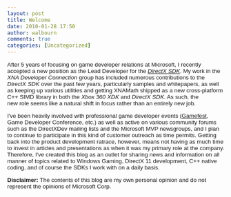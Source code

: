```yaml
---
layout: post
title: Welcome
date: 2010-01-28 17:50
author: walbourn
comments: true
categories: [Uncategorized]
---
```

<P><SPAN style="FONT-FAMILY: 'Arial','sans-serif'; FONT-SIZE: 10pt">After 5 years of focusing on game developer relations at Microsoft, I recently accepted a new position as the Lead Developer for the <I style="mso-bidi-font-style: normal"><A title="DirectX SDK" href="http://msdn.microsoft.com/directx/" mce_href="http://msdn.microsoft.com/directx/">DirectX SDK</A></I>. My work in the <EM><SPAN style="FONT-FAMILY: 'Arial','sans-serif'">XNA Developer Connection</SPAN></EM> group has included numerous contributions to the <I style="mso-bidi-font-style: normal">DirectX SDK</I> over the past few years, particularly samples and whitepapers, as well as keeping up various utilities and getting XNAMath shipped as a new cross-platform C++ SIMD library in both the <I style="mso-bidi-font-style: normal">Xbox 360 XDK</I> and <I style="mso-bidi-font-style: normal">DirectX SDK</I>. As such, the new&nbsp;role&nbsp;seems like a natural shift in focus rather than an entirely new job.<?xml:namespace prefix = o ns = "urn:schemas-microsoft-com:office:office" /><o:p></o:p></SPAN></P>
<P><SPAN style="FONT-FAMILY: 'Arial','sans-serif'; FONT-SIZE: 10pt">I've been heavily involved with professional game developer events (<A title=Gamefest href="http://www.microsoftgamefest.com/" mce_href="http://www.microsoftgamefest.com/">Gamefest</A>, Game Developer Conference, etc.) as well as active on various community forums such as the DirectXDev mailing lists and the Microsoft MVP newsgroups, and I plan to continue to participate in this kind of customer outreach as time permits. Getting back into the product development ratrace, however, means not having as much time to invest in articles and presentations as when it was my primary role at the company. Therefore, I've created this blog as an outlet for sharing news and information on all manner of topics related to Windows Gaming, DirectX 11 development, C++ native coding, and of course the SDKs I work with on a daily basis.<o:p></o:p></SPAN></P>
<P><B style="mso-bidi-font-weight: normal"><SPAN style="FONT-FAMILY: 'Arial','sans-serif'; FONT-SIZE: 10pt">Disclaimer: </SPAN></B><SPAN style="FONT-FAMILY: 'Arial','sans-serif'; FONT-SIZE: 10pt">The contents of this blog are my own personal opinion and do not represent the opinions of Microsoft Corp.<o:p></o:p></SPAN></P>
<P style="MARGIN: 0in 0in 0pt" class=MsoNormal><o:p><FONT size=3 face=Calibri>&nbsp;</FONT></o:p></P>
<P mce_keep="true">&nbsp;</P>
